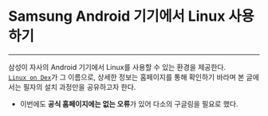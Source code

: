 # Samsung Android 기기에서 Linux 사용하기  
---------------------

삼성이 자사의 Android 기기에서 Linux를 사용할 수 있는 환경을 제공한다.  
[`Linux on Dex`](https://www.linuxondex.com/)가 그 이름으로, 상세한 정보는 홈페이지를 통해 확인하기 바라며 본 글에서는 필자의 설치 과정만을 공유하고자 한다.  

- 이번에도 **공식 홈페이지에는 없는 오류**가 있어 다소의 구글링을 필요로 했다.  



